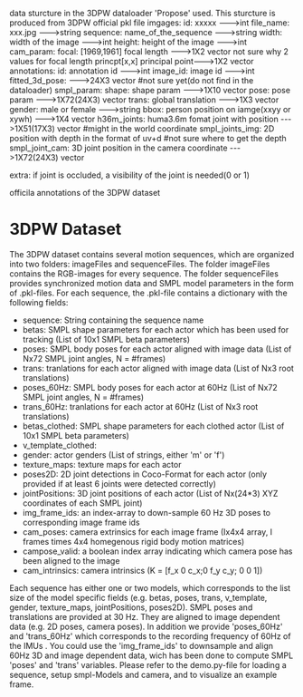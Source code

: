 



data sturcture in the 3DPW dataloader 'Propose' used. This sturcture is produced from 3DPW official pkl file
imgages: 
    id: xxxxx --->int
    file_name: xxx.jpg --->string
    sequence: name_of_the_sequence --->string
    width: width of the image --->int
    height: height of the image --->int
    cam_param:
        focal: [1969,1961] focal length --->1X2 vector                                  not sure why 2 values for focal length
        princpt[x,x] principal point--->1X2 vector
annotations:
    id: annotation id --->int
    image_id: image id  --->int
    fitted_3d_pose: --->24X3 vector                                                     #not sure yet(do not find in the dataloader)
    smpl_param:
        shape: shape param  --->1X10 vector
        pose: pose param --->1X72(24X3) vector
        trans: global translation --->1X3 vector
        gender: male or female   --->string
    bbox: person position on iamge(xxyy or xywh) --->1X4 vector
    h36m_joints: huma3.6m fomat joint with position  --->1X51(17X3) vector              #might in the world coordinate
    smpl_joints_img: 2D position with depth in the format of uv+d                       #not sure where to get the depth
    smpl_joint_cam: 3D joint position in the camera coordinate  --->1X72(24X3) vector

extra: if joint is occluded, a visibility of the joint is needed(0 or 1)



officila annotations of the 3DPW dataset

3DPW Dataset
============
The 3DPW dataset contains several motion sequences, which are organized into two folders: imageFiles and sequenceFiles.
The folder imageFiles contains the RGB-images for every sequence. 
The folder sequenceFiles provides synchronized motion data and SMPL model parameters in the form of .pkl-files. 
For each sequence, the .pkl-file contains a dictionary with the following fields:
- sequence: String containing the sequence name
- betas: SMPL shape parameters for each actor which has been used for tracking (List of 10x1 SMPL beta parameters)
- poses: SMPL body poses for each actor aligned with image data (List of Nx72 SMPL joint angles, N = #frames)
- trans: tranlations for each actor aligned with image data (List of Nx3 root translations)
- poses_60Hz: SMPL body poses for each actor at 60Hz (List of Nx72 SMPL joint angles, N = #frames)
- trans_60Hz: tranlations for each actor at 60Hz (List of Nx3 root translations)
- betas_clothed: SMPL shape parameters for each clothed actor (List of 10x1 SMPL beta parameters)
- v_template_clothed: 
- gender: actor genders (List of strings, either 'm' or 'f')
- texture_maps: texture maps for each actor
- poses2D: 2D joint detections in Coco-Format for each actor (only provided if at least 6 joints were detected correctly)
- jointPositions: 3D joint positions of each actor (List of Nx(24*3) XYZ coordinates of each SMPL joint)
- img_frame_ids: an index-array to down-sample 60 Hz 3D poses to corresponding image frame ids
- cam_poses: camera extrinsics for each image frame (Ix4x4 array, I frames times 4x4 homegenous rigid body motion matrices)
- campose_valid: a boolean index array indicating which camera pose has been aligned to the image
- cam_intrinsics: camera intrinsics (K = [f_x 0 c_x;0 f_y c_y; 0 0 1])

Each sequence has either one or two models, which corresponds to the list size of the model specific fields (e.g. betas, poses, trans, v_template, gender, texture_maps, jointPositions, poses2D). 
SMPL poses and translations are provided at 30 Hz. They are aligned to image dependent data (e.g. 2D poses, camera poses). In addition we provide 'poses_60Hz' and 'trans_60Hz' which corresponds to the recording frequency of 60Hz of the IMUs . You could use the 'img_frame_ids' to downsample and align 60Hz 3D and image dependent data, wich has been done to compute SMPL 'poses' and 'trans' variables. 
Please refer to the demo.py-file for loading a sequence, setup smpl-Models and camera, and to visualize an example frame.
